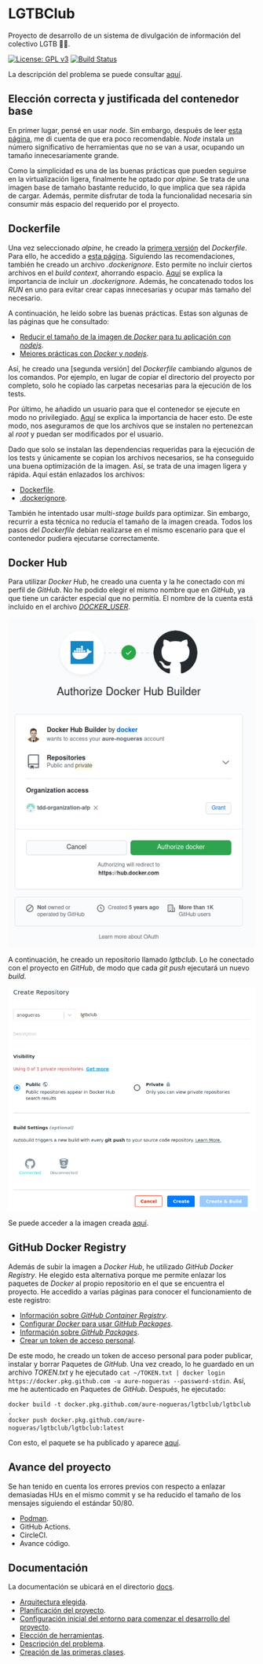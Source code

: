 # LGTBClub

Proyecto de desarrollo de un sistema de divulgación de información del colectivo LGTB :rainbow_flag:.

[![License: GPL v3](https://img.shields.io/badge/License-GPLv3-blue.svg)](https://www.gnu.org/licenses/gpl-3.0) [![Build Status](https://travis-ci.org/aure-nogueras/LGTBClub.svg?branch=main)](https://travis-ci.org/github/aure-nogueras/LGTBClub)

La descripción del problema se puede consultar [aquí](https://aure-nogueras.github.io/LGTBClub/docs/descripcion_problema).


## Elección correcta y justificada del contenedor base

En primer lugar, pensé en usar *node*. Sin embargo, después de leer [esta página](https://blog.webbylab.com/minimal_size_docker_image_for_your_nodejs_app/), me di cuenta de que era poco recomendable. *Node* instala un número significativo de herramientas que no se van a usar, ocupando un tamaño innecesariamente grande. 

Como la simplicidad es una de las buenas prácticas que pueden seguirse en la virtualización ligera, finalmente he optado por *alpine*. Se trata de una imagen base de tamaño bastante reducido, lo que implica que sea rápida de cargar. Además, permite disfrutar de toda la funcionalidad necesaria sin consumir más espacio del requerido por el proyecto. 

## Dockerfile

Una vez seleccionado *alpine*, he creado la [primera versión](https://github.com/aure-nogueras/LGTBClub/commit/8650c8295a859ed535930b7ec9c6b37223b75f55) del *Dockerfile*. Para ello, he accedido a [esta página](https://nodejs.org/en/docs/guides/nodejs-docker-webapp/). Siguiendo las recomendaciones, también he creado un archivo *.dockerignore*. Esto permite no incluir ciertos archivos en el *build context*, ahorrando espacio. [Aquí](https://codefresh.io/docker-tutorial/not-ignore-dockerignore-2/) se explica la importancia de incluir un *.dockerignore*. Además, he concatenado todos los *RUN* en uno para evitar crear capas innecesarias y ocupar más tamaño del necesario.

A continuación, he leído sobre las buenas prácticas. Estas son algunas de las páginas que he consultado:

- [Reducir el tamaño de la imagen de *Docker* para tu aplicación con *nodejs*](https://blog.webbylab.com/minimal_size_docker_image_for_your_nodejs_app/).
- [Mejores prácticas con *Docker* y *nodejs*](https://github.com/nodejs/docker-node/blob/master/docs/BestPractices.md).

Así, he creado una [segunda versión] del *Dockerfile* cambiando algunos de los comandos. Por ejemplo, en lugar de copiar el directorio del proyecto por completo, solo he copiado las carpetas necesarias para la ejecución de los tests.

Por último, he añadido un usuario para que el contenedor se ejecute en modo no privilegiado. [Aquí](https://medium.com/redbubble/running-a-docker-container-as-a-non-root-user-7d2e00f8ee15) se explica la importancia de hacer esto. De este modo, nos aseguramos de que los archivos que se instalen no pertenezcan al *root* y puedan ser modificados por el usuario.

Dado que solo se instalan las dependencias requeridas para la ejecución de los tests y únicamente se copian los archivos necesarios, se ha conseguido una buena optimización de la imagen. Así, se trata de una imagen ligera y rápida. Aquí están enlazados los archivos:

- [Dockerfile](https://github.com/aure-nogueras/LGTBClub/blob/main/Dockerfile).
- [.dockerignore](https://github.com/aure-nogueras/LGTBClub/blob/main/.dockerignore).

También he intentado usar *multi-stage builds* para optimizar. Sin embargo, recurrir a esta técnica no reducía el tamaño de la imagen creada. Todos los pasos del *Dockerfile* debían realizarse en el mismo escenario para que el contenedor pudiera ejecutarse correctamente.

## Docker Hub

Para utilizar *Docker Hub*, he creado una cuenta y la he conectado con mi perfil de *GitHub*. No he podido elegir el mismo nombre que en *GitHub*, ya que tiene un carácter especial que no permitía. El nombre de la cuenta está incluido en el archivo [*DOCKER_USER*](https://github.com/aure-nogueras/LGTBClub/blob/main/DOCKER_USER).

![Conexión con Docker Hub](./docs/imgs/dockerhub.png "Conexión con Docker Hub")

A continuación, he creado un repositorio llamado *lgtbclub*. Lo he conectado con el proyecto en *GitHub*, de modo que cada *git push* ejecutará un nuevo *build*.

![Conexión con Docker Hub](./docs/imgs/github-docker.png "Conexión con Docker Hub")

Se puede acceder a la imagen creada [aquí](https://hub.docker.com/r/anogueras/lgtbclub).

## GitHub Docker Registry

Además de subir la imagen a *Docker Hub*, he utilizado *GitHub Docker Registry*. He elegido esta alternativa porque me permite enlazar los paquetes de *Docker* al propio repositorio en el que se encuentra el proyecto. He accedido a varias páginas para conocer el funcionamiento de este registro:

- [Información sobre *GitHub Container Registry*](https://docs.github.com/es/free-pro-team@latest/packages/getting-started-with-github-container-registry/about-github-container-registry).
- [Configurar *Docker* para usar *GitHub Packages*](https://docs.github.com/es/free-pro-team@latest/packages/using-github-packages-with-your-projects-ecosystem/configuring-docker-for-use-with-github-packages#authenticating-to-paquetes-de-github).
- [Información sobre *GitHub Packages*](https://docs.github.com/es/free-pro-team@latest/packages/publishing-and-managing-packages/about-github-packages#authenticating-to-github-packages).
- [Crear un token de acceso personal](https://docs.github.com/es/free-pro-team@latest/github/authenticating-to-github/creating-a-personal-access-token).

De este modo, he creado un token de acceso personal para poder publicar, instalar y borrar Paquetes de *GitHub*. Una vez creado, lo he guardado en un archivo *TOKEN.txt* y he ejecutado `cat ~/TOKEN.txt | docker login https://docker.pkg.github.com -u aure-nogueras --password-stdin`. Así, me he autenticado en Paquetes de *GitHub*. Después, he ejecutado:

```
docker build -t docker.pkg.github.com/aure-nogueras/lgtbclub/lgtbclub .
docker push docker.pkg.github.com/aure-nogueras/lgtbclub/lgtbclub:latest
```
Con esto, el paquete se ha publicado y aparece [aquí](https://github.com/aure-nogueras/LGTBClub/packages/512900).

## Avance del proyecto

Se han tenido en cuenta los errores previos con respecto a enlazar demasiadas HUs en el mismo commit y se ha reducido el tamaño de los mensajes siguiendo el estándar 50/80.

- [Podman](https://github.com/containers/podman).
- GitHub Actions.
- CircleCI.
- Avance código.

## Documentación

La documentación se ubicará en el directorio [docs](https://github.com/aure-nogueras/ProyectoCC/tree/main/docs). 
- [Arquitectura elegida](https://aure-nogueras.github.io/LGTBClub/docs/arquitectura).
- [Planificación del proyecto](https://aure-nogueras.github.io/LGTBClub/docs/planificacion).
- [Configuración inicial del entorno para comenzar el desarrollo del proyecto](https://aure-nogueras.github.io/LGTBClub/docs/configuracion_entorno).
- [Elección de herramientas](https://aure-nogueras.github.io/LGTBClub/docs/eleccion_herramientas).
- [Descripción del problema](https://aure-nogueras.github.io/LGTBClub/docs/descripcion_problema).
- [Creación de las primeras clases](https://aure-nogueras.github.io/LGTBClub/docs/primeras_clases).



